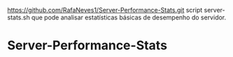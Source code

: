https://github.com/RafaNeves1/Server-Performance-Stats.git
script server-stats.sh que pode analisar estatísticas básicas de desempenho do servidor.
# Server-Performance-Stats

